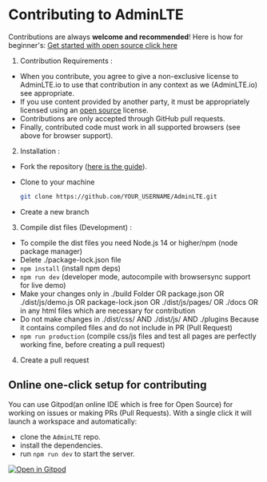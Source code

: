 # Contributing to AdminLTE

Contributions are always **welcome and recommended**! Here is how for
beginner's: [Get started with open source click here](https://youtu.be/GbqSvJs-6W4)

1. Contribution Requirements :

* When you contribute, you agree to give a non-exclusive license to AdminLTE.io to use that contribution in any
  context as we (AdminLTE.io) see appropriate.
* If you use content provided by another party, it must be appropriately licensed using
  an [open source](https://opensource.org/licenses) license.
* Contributions are only accepted through GitHub pull requests.
* Finally, contributed code must work in all supported browsers (see above for browser support).

2. Installation :

* Fork the repository ([here is the guide](https://help.github.com/articles/fork-a-repo/)).
* Clone to your machine

  ```bash
  git clone https://github.com/YOUR_USERNAME/AdminLTE.git
  ```
* Create a new branch

3. Compile dist files (Development) :

* To compile the dist files you need Node.js 14 or higher/npm (node package manager)
* Delete ./package-lock.json file
* `npm install` (install npm deps)
* `npm run dev` (developer mode, autocompile with browsersync support for live demo)
* Make your changes only in ./build Folder OR package.json OR ./dist/js/demo.js OR package-lock.json OR
  ./dist/js/pages/ OR ./docs OR in any html files which are necessary for contribution
* Do not make changes in ./dist/css/ AND ./dist/js/ AND ./plugins Because it contains compiled files and do not
  include in PR (Pull Request)
* `npm run production` (compile css/js files and test all pages are perfectly working fine, before creating a pull
  request)

4. Create a pull request

## Online one-click setup for contributing

You can use Gitpod(an online IDE which is free for Open Source) for working on issues or making PRs (Pull Requests).
With a single click it will launch a workspace and automatically:

- clone the `AdminLTE` repo.
- install the dependencies.
- run `npm run dev` to start the server.

[![Open in Gitpod](https://gitpod.io/button/open-in-gitpod.svg)](https://gitpod.io/from-referrer/)
